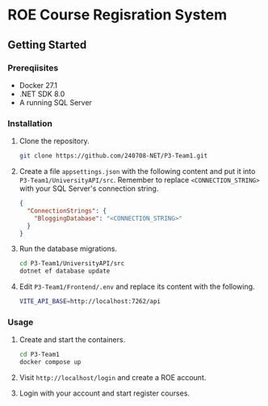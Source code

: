 # ROE Course Regisration System

## Getting Started

### Prereqiisites

- Docker 27.1
- .NET SDK 8.0
- A running SQL Server

### Installation

1. Clone the repository.

   ```sh
   git clone https://github.com/240708-NET/P3-Team1.git
   ```

2. Create a file `appsettings.json` with the following content and put it into `P3-Team1/UniversityAPI/src`. Remember to replace `<CONNECTION_STRING>` with your SQL Server's connection string.

   ```json
   {
     "ConnectionStrings": {
       "BloggingDatabase": "<CONNECTION_STRING>"
     }
   }
   ```

3. Run the database migrations.

   ```sh
   cd P3-Team1/UniversityAPI/src
   dotnet ef database update
   ```

4. Edit `P3-Team1/Frontend/.env` and replace its content with the following.

   ```sh
   VITE_API_BASE=http://localhost:7262/api
   ```

### Usage

1. Create and start the containers.

   ```sh
   cd P3-Team1
   docker compose up
   ```

2. Visit `http://localhost/login` and create a ROE account.

3. Login with your account and start register courses.
